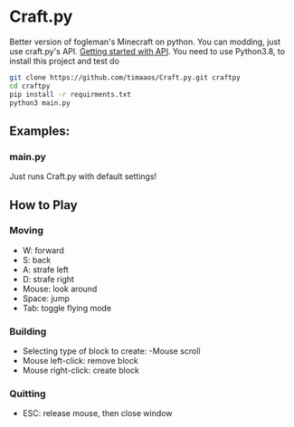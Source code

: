 # Craft.py

Better version of fogleman's Minecraft on python. You can modding, just use craft.py's API. [Getting started with API](https://github.com/timaaos/Craft.py/wiki/Getting-started-with-API). You need to use Python3.8, to install this project and test do
```sh
git clone https://github.com/timaaos/Craft.py.git craftpy
cd craftpy
pip install -r requirments.txt
python3 main.py
```
## Examples:

### main.py
Just runs Craft.py with default settings!
## How to Play

### Moving

- W: forward
- S: back
- A: strafe left
- D: strafe right
- Mouse: look around
- Space: jump
- Tab: toggle flying mode

### Building

- Selecting type of block to create:
    -Mouse scroll
- Mouse left-click: remove block
- Mouse right-click: create block

### Quitting

- ESC: release mouse, then close window
